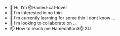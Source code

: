 - 👋 Hi, I’m @Hamed-cat-lover 
- 👀 I’m interested in no thin
- 🌱 I’m currently learning for some thin i dont know ...
- 💞️ I’m looking to collaborate on ...
- 📫 How to reach me Hamedalfori3@ XD

<!---
Hamed-cat-lover/Hamed-cat-lover is a ✨ special ✨ repository because its `README.md` (this file) appears on your GitHub profile.
You can click the Preview link to take a look at your changes.
--->
